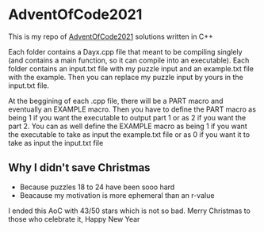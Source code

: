 # AdventOfCode2021

This is my repo of [AdventOfCode2021](https://adventofcode.com/2021) solutions written in C++

Each folder contains a Dayx.cpp file that meant to be compiling singlely (and contains a main function, so it can compile into an executable).
Each folder contains an input.txt file with my puzzle input and an example.txt file with the example.
Then you can replace my puzzle input by yours in the input.txt file.

At the beggining of each .cpp file, there will be a PART macro and eventually an EXAMPLE macro.
Then you have to define the PART macro as being 1 if you want the executable to output part 1 or as 2 if you want the part 2.
You can as well define the EXAMPLE macro as being 1 if you want the executable to take as input the example.txt file
or as 0 if you want it to take as input the input.txt file


## Why I didn't save Christmas

* Because puzzles 18 to 24 have been sooo hard
* Beacause my motivation is more ephemeral than an r-value

I ended this AoC with 43/50 stars which is not so bad.
Merry Christmas to those who celebrate it,
Happy New Year
